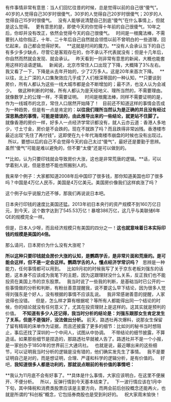 有件事情非常有意思：当人们回忆往昔的时候，总是觉得以前的自己很“傻气”。40岁的人觉得自己30岁时很傻气，30岁的人觉得自己20岁时很傻气；20岁的人觉得自己15岁时很傻气。
 
没有人能够说清楚自己到底“傻气”在什么事情上，但就是这么觉得。
 
更有意思的是，即使今天的你觉得十年前的自己很傻气，10年之后，你却并没有改正，依然会觉得今天的自己很傻气。
 
时间是一根魔法棒，不需要别人给你指正，十年、二十年后自己自然就会领悟以前不曾明白的一些道理，回忆起来，自己都会觉得好笑。
 
**这就是时间的魔力。**没有人会承认当下的自己有多少多少缺点，尽管它是客观存在的，你不承认不代表就没有；但是十几年后，你自然而然就会发现、就会承认。
 
昨天看到一则非常有意思的新闻，大概也能套用这样的话语逻辑。
 
新闻说，北京市常住人口出现了下降，大概降了3%左右。我又看了一下，下降是从去年开始的，少了2万多人。这是20年来首次下降。
 
**以往，北上广深的人口集聚效应几乎成了人们根深蒂固的一种认知，**只要谈到房价，所有人都认为这些一线大城市都是会不断增加的；最不济，也没人认为会减少。
 
做这种判断的时候，所有人都认为是天经地义、理所当然的，不需要理由。就像数学上的公理一样，不需要证明。
 
时间是根魔法棒，同样不需要证明的是，作为一线城市的北京，常住人口居然开始降了！
 
目前还不知道这样的事情会否成为一种趋势，但是有一点是肯定的：**以往我们理所当然认为是正确的并且没有经过深思熟虑的事情，可能是错误的，由此推导出来的一些结论，就更站不住脚了。**
 
就像香港的房价一样，好多人一点经济学常识都没有，就人云亦云道：香港人多地少，寸土寸金，房价是不会跌的。现在不就跌了吗？而且跌得非常凶残。香港楼市最近出现“先住了再付钱”，这即使在九十年代海南楼市崩盘的时候也没有出现过。
 
所以，要想以后的自己不会觉得今天的自己太过“傻气”，最好还是要勤于思辨。虽然“傻气”可能是难以避免的，但不要“太傻”还是可以做到的。
  
**比如，认为只要印钱就会导致房价大涨，这也是非常荒唐的逻辑。**话，可以学着别人说，但是思想不能也照搬别人的。
  
我来举个例子：大家都知道2008年后中国印了很多钱，那你知道美国也印了很多吗？中国是4万亿人民币，美国是4万亿美元。美国房价像我们这样疯涨了吗？
  
这个例子似乎说服力还不够，那我们再说说日本吧。
  
日本央行印钱的速度比美国还猛。2013年初日本央行的资产规模不到160万亿日元，到今天，这个数字达到了545.53万亿！暴增386万亿，这几乎与美联储6年QE的规模完全一样。
  
但是，日本人少呀，而且经济规模只有美国的四分之一！**这也就意味着日本实际印钱的规模是美国的4倍。**
  
那么请问，日本房价为什么没有大涨呢？
  
**所以这种只要印钱就会房价大涨的认知，是鹦鹉学舌，是非常片面和荒唐的。是可能会这样，但不是一定会这样。鹦鹉学舌的人，懂点经济学常识吗？**
 
思辨是一种能力，任何事情都可以用到。
 
比如9月初的时候我写了关于京东老板刘强东的话题，这本身不应该成为我笔下的主题，因为这跟理财没什么关系，反正我们也不能投资在美国上市的京东股票。
 
我当时说了一些我的判断，是基础当时已公开的一些事情做的分析和判断，有粉丝善意提醒我，说不要这么早下结论，因为很多人觉得刘强东是个好人，没有根据的事情不应该乱说。
 
我非常感谢善意的提醒，人家说得也没错。
 
但是，怎么样才算有根据呢？等所有人都能得出同一个结论的时候，你的结论就没有任何意义了，尤其在投资理财上是这样的。这其实就是预判的价值。
 
**不知道有多少人还记得，我当时分析的结论是：刘强东跟那女生肯定发生了关系，但是不是强奸，没法做出分析。**
前天，路透社再次爆料，说那女生保留了留有精斑的床单作为证据，而且还披露了更多的细节：比如刘的秘书当时想阻止，事后还找了深圳的一个中间人，试图从中协调。
 
不带结论的细节披露，不算造谣。如果那些细节是捏造的，那路透社早就被人告了。路透社并不是一个小报，是一家创办于1850年的世界前三大通讯社。
 
也就是说，最近曝出来的这些细节，可以证明我当时分析的逻辑是没有错的，他们确实发先生了事情。
 
我不是要证明自己是对的，而是想证明，合理、严谨和科学的逻辑分析，是有价值的。
 
好吧，**我知道很多人都是功利的，那就说点眼前的有价值的事情吧：**
  
**我认为11月底不会有好事了。**具体是什么事情，大家应该明白，在这里不便展开、不便分析。
 
所以，反弹行情到今天基本结束了。
 
下一波行情应该在1月中下旬，其中降税和消费类股票应该是主要方向，而两会前后创投概念还能再火，也就是所谓的“科创板”概念，它包括券商股也是受到利好的。
 
祝大家周末愉快！